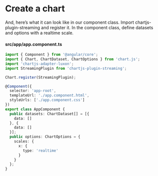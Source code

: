 # Create a chart

And, here’s what it can look like in our component class. Import chartjs-plugin-streaming and register it. In the component class, define datasets and options with a realtime scale.

#### src/app/app.component.ts

```ts
import { Component } from '@angular/core';
import { Chart, ChartDataset, ChartOptions } from 'chart.js';
import 'chartjs-adapter-luxon';
import StreamingPlugin from 'chartjs-plugin-streaming';

Chart.register(StreamingPlugin);

@Component({
  selector: 'app-root',
  templateUrl: './app.component.html',
  styleUrls: ['./app.component.css']
})
export class AppComponent {
  public datasets: ChartDataset[] = [{
    data: []
  }, {
    data: []
  }];
  public options: ChartOptions = {
    scales: {
      x: {
        type: 'realtime'
      }
    }
  };
}
```

